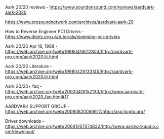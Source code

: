 Aark 20/20 reviews - https://www.soundonsound.com/reviews/aardvark-aark-2020

https://www.prosoundnetwork.com/archives/aardvark-aark-20

How to Reverse Engineer PCI Drivers - https://www.digriz.org.uk/tutorials/reversing-pci-drivers

Aark 20/20 Apr 16, 1998 - https://web.archive.org/web/19980416012803/http://aardvark-pro.com/aark2020.lit.html

Aark 20/20 Literature - https://web.archive.org/web/19980428133145/http://aardvark-pro.com/aark2020.lit.html

Aark 20/20+ faq - https://web.archive.org/web/20000418152133/http://www.aardvark-pro.com/aark2020_faq.html#17

AARDVARK SUPPORT GROUP - 
https://web.archive.org/web/20080820060617/http://asg.hopto.org/

Driver downloads - https://web.archive.org/web/20041207074832/http://www.aardvarkaudio.com/download/

